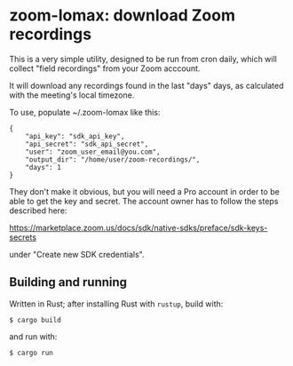# zoom-lomax: download Zoom recordings

This is a very simple utility, designed to be run from cron daily,
which will collect "field recordings" from your Zoom acccount.

It will download any recordings found in the last "days" days, as
calculated with the meeting's local timezone.

To use, populate ~/.zoom-lomax like this:

    {
        "api_key": "sdk_api_key",
        "api_secret": "sdk_api_secret",
        "user": "zoom_user_email@you.com",
        "output_dir": "/home/user/zoom-recordings/",
        "days": 1
    }

They don't make it obvious, but you will need a Pro account in order to
be able to get the key and secret. The account owner has to follow the
steps described here:

https://marketplace.zoom.us/docs/sdk/native-sdks/preface/sdk-keys-secrets

under "Create new SDK credentials".

## Building and running

Written in Rust; after installing Rust with `rustup`, build with:

```
$ cargo build
```

and run with:

```
$ cargo run
```
